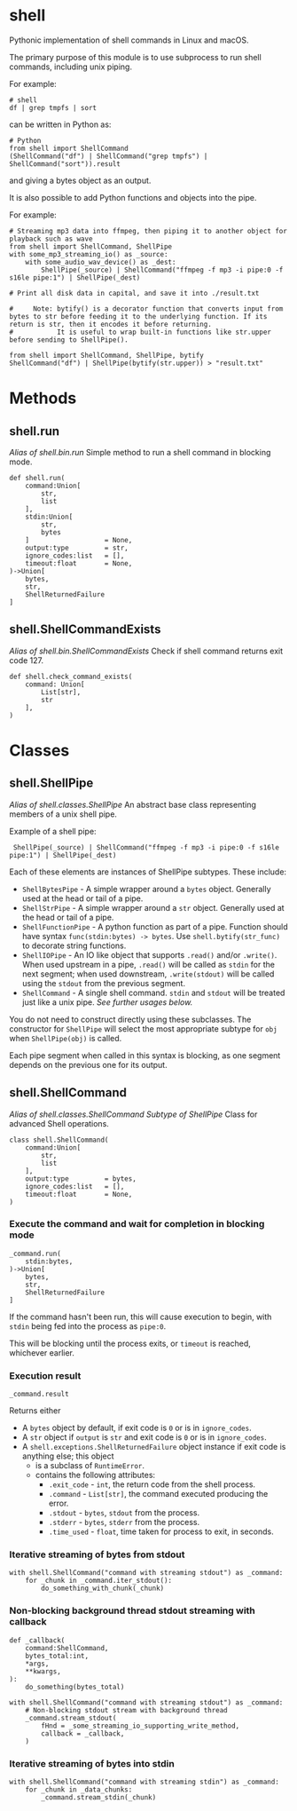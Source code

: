 # shell
Pythonic implementation of shell commands in Linux and macOS.

The primary purpose of this module is to use subprocess to run shell commands, including unix piping.

For example:
```
# shell
df | grep tmpfs | sort
```
can be written in Python as:
```
# Python
from shell import ShellCommand
(ShellCommand("df") | ShellCommand("grep tmpfs") | ShellCommand("sort")).result
```
and giving a bytes object as an output.


It is also possible to add Python functions and objects into the pipe.

For example:
```
# Streaming mp3 data into ffmpeg, then piping it to another object for playback such as wave
from shell import ShellCommand, ShellPipe
with some_mp3_streaming_io() as _source:
    with some_audio_wav_device() as _dest:
        ShellPipe(_source) | ShellCommand("ffmpeg -f mp3 -i pipe:0 -f s16le pipe:1") | ShellPipe(_dest)
```

```
# Print all disk data in capital, and save it into ./result.txt

#     Note: bytify() is a decorator function that converts input from bytes to str before feeding it to the underlying function. If its return is str, then it encodes it before returning.
#           It is useful to wrap built-in functions like str.upper before sending to ShellPipe().

from shell import ShellCommand, ShellPipe, bytify
ShellCommand("df") | ShellPipe(bytify(str.upper)) > "result.txt"
```


# Methods

## shell.run
*Alias of shell.bin.run*
Simple method to run a shell command in blocking mode.
```
def shell.run(
    command:Union[
        str,
        list
    ],
    stdin:Union[
        str,
        bytes
    ]                   = None,
    output:type         = str,
    ignore_codes:list   = [],
    timeout:float       = None,
)->Union[
    bytes,
    str,
    ShellReturnedFailure
]
```

## shell.ShellCommandExists
*Alias of shell.bin.ShellCommandExists*
Check if shell command returns exit code 127.
```
def shell.check_command_exists(
    command: Union[
        List[str],
        str
    ],
)
```

# Classes

## shell.ShellPipe
*Alias of shell.classes.ShellPipe*
An abstract base class representing members of a unix shell pipe.

Example of a shell pipe:
```
 ShellPipe(_source) | ShellCommand("ffmpeg -f mp3 -i pipe:0 -f s16le pipe:1") | ShellPipe(_dest)
```
Each of these elements are instances of ShellPipe subtypes. These include:
- `ShellBytesPipe` - A simple wrapper around a `bytes` object. Generally used at the head or tail of a pipe.
- `ShellStrPipe` - A simple wrapper around a `str` object. Generally used at the head or tail of a pipe.
- `ShellFunctionPipe` - A python function as part of a pipe. Function should have syntax `func(stdin:bytes) -> bytes`. Use `shell.bytify(str_func)` to decorate string functions.
- `ShellIOPipe` - An IO like object that supports `.read()` and/or `.write()`. When used upstream in a pipe, `.read()` will be called as `stdin` for the next segment; when used downstream, `.write(stdout)` will be called using the `stdout` from the previous segment.
- `ShellCommand` - A single shell command. `stdin` and `stdout` will be treated just like a unix pipe. *See further usages below.*

You do not need to construct directly using these subclasses.
The constructor for `ShellPipe` will select the most appropriate subtype for `obj` when `ShellPipe(obj)` is called.

Each pipe segment when called in this syntax is blocking, as one segment depends on the previous one for its output.


## shell.ShellCommand
*Alias of shell.classes.ShellCommand*
*Subtype of ShellPipe*
Class for advanced Shell operations.
```
class shell.ShellCommand(
    command:Union[
        str,
        list
    ],
    output:type         = bytes,
    ignore_codes:list   = [],
    timeout:float       = None,
)
```

### Execute the command and wait for completion in blocking mode
```
_command.run(
    stdin:bytes,
)->Union[
    bytes,
    str,
    ShellReturnedFailure
]
```
If the command hasn't been run, this will cause execution to begin, with `stdin` being fed into the process as `pipe:0`.

This will be blocking until the process exits, or `timeout` is reached, whichever earlier.


### Execution result
```
_command.result
```
Returns either
- A `bytes` object by default, if exit code is `0` or is in `ignore_codes`.
- A `str` object if `output` is `str` and exit code is `0` or is in `ignore_codes`.
- A `shell.exceptions.ShellReturnedFailure` object instance if exit code is anything else; this object
    - is a subclass of `RuntimeError`.
    - contains the following attributes:
        - `.exit_code` - `int`, the return code from the shell process.
        - `.command` - `List[str]`, the command executed producing the error.
        - `.stdout` - `bytes`, `stdout` from the process.
        - `.stderr` - `bytes`, `stderr` from the process.
        - `.time_used` - `float`, time taken for process to exit, in seconds.

### Iterative streaming of bytes from stdout
```
with shell.ShellCommand("command with streaming stdout") as _command:
    for _chunk in _command.iter_stdout():
        do_something_with_chunk(_chunk)
```


### Non-blocking background thread stdout streaming with callback
```
def _callback(
    command:ShellCommand,
    bytes_total:int,
    *args,
    **kwargs,
):
    do_something(bytes_total)

with shell.ShellCommand("command with streaming stdout") as _command:
    # Non-blocking stdout stream with background thread
    _command.stream_stdout(
        fHnd = _some_streaming_io_supporting_write_method,
        callback = _callback,
    )
```

### Iterative streaming of bytes into stdin
```
with shell.ShellCommand("command with streaming stdin") as _command:
    for _chunk in _data_chunks:
        _command.stream_stdin(_chunk)
```


